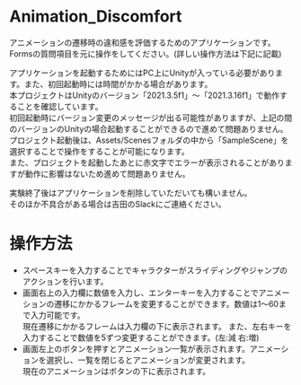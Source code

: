 # Animation_Discomfort
アニメーションの遷移時の違和感を評価するためのアプリケーションです。  
Formsの質問項目を元に操作をしてください。(詳しい操作方法は下記に記載)  

アプリケーションを起動するためにはPC上にUnityが入っている必要があります。また、初回起動時には時間がかかる場合があります。    
本プロジェクトはUnityのバージョン「2021.3.5f1」～「2021.3.16f1」で動作することを確認しています。  
初回起動時にバージョン変更のメッセージが出る可能性がありますが、上記の間のバージョンのUnityの場合起動することができるので進めて問題ありません。　　
プロジェクト起動後は、Assets/Scenesフォルダの中から「SampleScene」を選択することで操作をすることが可能になります。  
また、プロジェクトを起動したあとに赤文字でエラーが表示されることがありますが動作に影響はないため進めて問題ありません。
  
実験終了後はアプリケーションを削除していただいても構いません。  
そのほか不具合がある場合は吉田のSlackにご連絡ください。

# 操作方法
- スペースキーを入力することでキャラクターがスライディングやジャンプのアクションを行います。  
- 画面右上の入力欄に数値を入力し、エンターキーを入力することでアニメーションの遷移にかかるフレームを変更することができます。数値は1～60まで入力可能です。  
現在遷移にかかるフレームは入力欄の下に表示されます。
また、左右キーを入力することで数値を5ずつ変更することができます。(左:減 右:増)  
- 画面左上のボタンを押すとアニメーション一覧が表示されます。アニメーションを選択し、一覧を閉じるとアニメーションが変更されます。  
現在のアニメーションはボタンの下に表示されます。  

